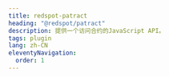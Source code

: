 ```yaml
---
title: redspot-patract
heading: "@redspot/patract"
description: 提供一个访问合约的JavaScript API。
tags: plugin
lang: zh-CN
eleventyNavigation:
  order: 1
---
```

